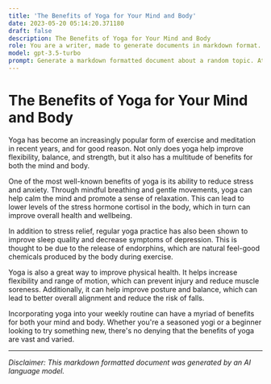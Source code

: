 ```yaml
---
title: 'The Benefits of Yoga for Your Mind and Body'
date: 2023-05-20 05:14:20.371180
draft: false
description: The Benefits of Yoga for Your Mind and Body
role: You are a writer, made to generate documents in markdown format. It is very important that all of the documents you generate are in valid markdown format.
model: gpt-3.5-turbo
prompt: Generate a markdown formatted document about a random topic. At the bottom, include a disclaimer explaining that the document was generated by you. The first line of the document should be the title. Make sure that the entire document is in proper markdown format, using a mix of various tags to make the document visually appealing.
---
```


# The Benefits of Yoga for Your Mind and Body

Yoga has become an increasingly popular form of exercise and meditation in recent years, and for good reason. Not only does yoga help improve flexibility, balance, and strength, but it also has a multitude of benefits for both the mind and body.

One of the most well-known benefits of yoga is its ability to reduce stress and anxiety. Through mindful breathing and gentle movements, yoga can help calm the mind and promote a sense of relaxation. This can lead to lower levels of the stress hormone cortisol in the body, which in turn can improve overall health and wellbeing.

In addition to stress relief, regular yoga practice has also been shown to improve sleep quality and decrease symptoms of depression. This is thought to be due to the release of endorphins, which are natural feel-good chemicals produced by the body during exercise.

Yoga is also a great way to improve physical health. It helps increase flexibility and range of motion, which can prevent injury and reduce muscle soreness. Additionally, it can help improve posture and balance, which can lead to better overall alignment and reduce the risk of falls.

Incorporating yoga into your weekly routine can have a myriad of benefits for both your mind and body. Whether you're a seasoned yogi or a beginner looking to try something new, there's no denying that the benefits of yoga are vast and varied.

---

*Disclaimer: This markdown formatted document was generated by an AI language model.*